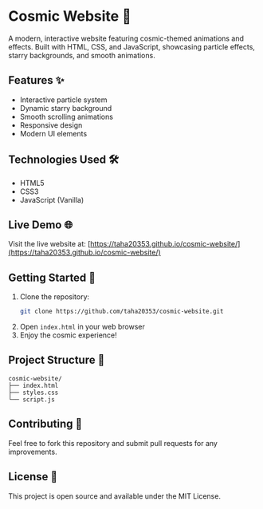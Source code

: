 # Cosmic Website 🌌

A modern, interactive website featuring cosmic-themed animations and effects. Built with HTML, CSS, and JavaScript, showcasing particle effects, starry backgrounds, and smooth animations.

## Features ✨

- Interactive particle system
- Dynamic starry background
- Smooth scrolling animations
- Responsive design
- Modern UI elements

## Technologies Used 🛠️

- HTML5
- CSS3
- JavaScript (Vanilla)

## Live Demo 🌐

Visit the live website at: [https://taha20353.github.io/cosmic-website/](https://taha20353.github.io/cosmic-website/)

## Getting Started 🚀

1. Clone the repository:
   ```bash
   git clone https://github.com/taha20353/cosmic-website.git
   ```
2. Open `index.html` in your web browser
3. Enjoy the cosmic experience!

## Project Structure 📁

```
cosmic-website/
├── index.html
├── styles.css
└── script.js
```

## Contributing 🤝

Feel free to fork this repository and submit pull requests for any improvements.

## License 📄

This project is open source and available under the MIT License. 

